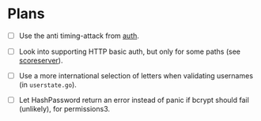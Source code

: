 # Plans

- [ ] Use the anti timing-attack from [auth](https://github.com/martini-contrib/auth/).
- [ ] Look into supporting HTTP basic auth, but only for some paths (see [scoreserver](https://github.com/xyproto/scoreserver)).
- [ ] Use a more international selection of letters when validating usernames (in `userstate.go`).
- [ ] Let HashPassword return an error instead of panic if bcrypt should fail (unlikely), for permissions3.

